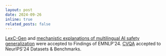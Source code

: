 ```yaml
---
layout: post
date: 2024-09-26
inline: true
related_posts: false
---
```


[LexC-Gen](https://arxiv.org/abs/2402.14086) and [mechanistic explanations of multilingual AI safety generalization](https://arxiv.org/abs/2406.16235) were accepted to Findings of EMNLP'24. [CVQA](https://arxiv.org/abs/2406.05967) accepted to NeurIPS'24 Datasets & Benchmarks.

